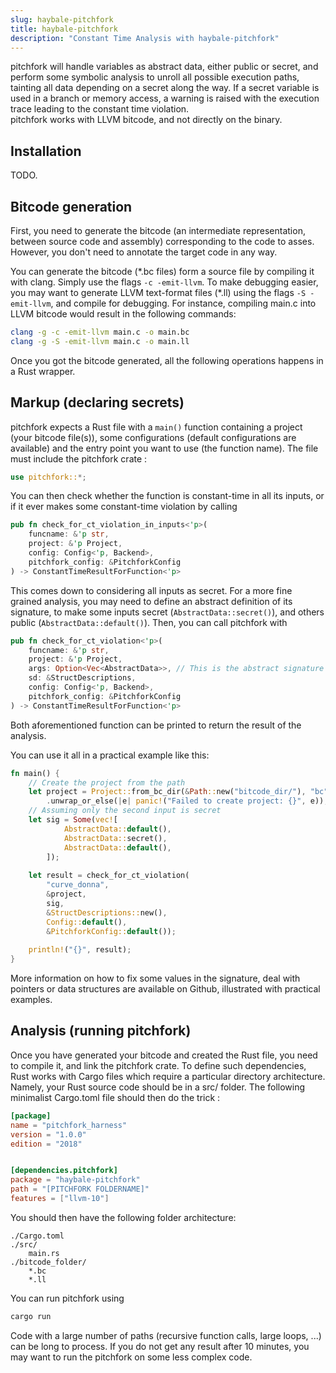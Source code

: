 ```yaml
---
slug: haybale-pitchfork
title: haybale-pitchfork
description: "Constant Time Analysis with haybale-pitchfork"
---
```


pitchfork will handle variables as abstract data, either public or secret, and perform some symbolic analysis to unroll all possible execution paths, tainting all data depending on a secret along the way. If a secret variable is used in a branch or memory access, a warning is raised with the execution trace leading to the constant time violation.    
pitchfork works with LLVM bitcode, and not directly on the binary.

Installation
------------

TODO.

Bitcode generation
------------------
First, you need to generate the bitcode (an intermediate representation, between source code and assembly) corresponding to the code to asses. However, you don't need to annotate the target code in any way. 

You can generate the bitcode (\*.bc files) form a source file by compiling it with clang. Simply use the flags `-c -emit-llvm`. To make debugging easier, you may want to generate LLVM text-format files (\*.ll) using the flags `-S -emit-llvm`, and compile for debugging. For instance, compiling main.c into LLVM bitcode would result in the following commands:
```bash
clang -g -c -emit-llvm main.c -o main.bc
clang -g -S -emit-llvm main.c -o main.ll
```

Once you got the bitcode generated, all the following operations happens in a Rust wrapper.

Markup (declaring secrets)
--------------------------

pitchfork expects a Rust file with a `main()` function containing a project (your bitcode file(s)), some configurations (default configurations are available) and the entry point you want to use (the function name). The file must include the pitchfork crate :
```rust
use pitchfork::*;
```

You can then check whether the function is constant-time in all its inputs, or if it ever makes some constant-time violation by calling
```rust
pub fn check_for_ct_violation_in_inputs<'p>(
    funcname: &'p str, 
    project: &'p Project, 
    config: Config<'p, Backend>, 
    pitchfork_config: &PitchforkConfig
) -> ConstantTimeResultForFunction<'p>
```
This comes down to considering all inputs as secret. For a more fine grained analysis, you may need to define an abstract definition of its signature, to make some inputs secret (`AbstractData::secret()`), and others public (`AbstractData::default()`). Then, you can call pitchfork with 
```rust
pub fn check_for_ct_violation<'p>(
    funcname: &'p str, 
    project: &'p Project, 
    args: Option<Vec<AbstractData>>, // This is the abstract signature
    sd: &StructDescriptions,        
    config: Config<'p, Backend>, 
    pitchfork_config: &PitchforkConfig
) -> ConstantTimeResultForFunction<'p>
```
Both aforementioned function can be printed to return the result of the analysis.

You can use it all in a practical example like this:

```rust
fn main() {
    // Create the project from the path
    let project = Project::from_bc_dir(&Path::new("bitcode_dir/"), "bc")
        .unwrap_or_else(|e| panic!("Failed to create project: {}", e));
    // Assuming only the second input is secret
    let sig = Some(vec![
            AbstractData::default(),
            AbstractData::secret(),
            AbstractData::default(),
        ]);
    
    let result = check_for_ct_violation(
		"curve_donna", 
		&project, 
		sig,
		&StructDescriptions::new(),
		Config::default(), 
        &PitchforkConfig::default());
    
    println!("{}", result);
}
```

More information on how to fix some values in the signature, deal with pointers or data structures are available on Github, illustrated with practical examples.

Analysis (running pitchfork)
----------------------------

Once you have generated your bitcode and created the Rust file, you need to compile it, and link the pitchfork crate. To define such dependencies, Rust works with Cargo files which require a particular directory architecture. Namely, your Rust source code should be in a src/ folder. The following minimalist Cargo.toml file should then do the trick :

```toml
[package]
name = "pitchfork_harness"
version = "1.0.0"
edition = "2018"


[dependencies.pitchfork]
package = "haybale-pitchfork"
path = "[PITCHFORK FOLDERNAME]"
features = ["llvm-10"]
```

You should then have the following folder architecture:
```
./Cargo.toml
./src/
    main.rs
./bitcode_folder/
    *.bc
    *.ll
```

You can run pitchfork using 
```sh
cargo run 
```

Code with a large number of paths (recursive function calls, large loops, ...) can be long to process. If you do not get any result after 10 minutes, you may want to run the pitchfork on some less complex code.

